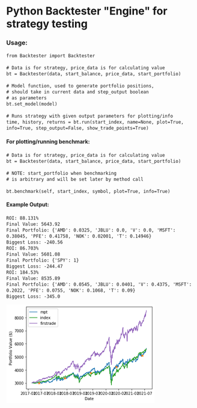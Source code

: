 # Python Backtester "Engine" for strategy testing

### Usage:

    from Backtester import Backtester
    
    # Data is for strategy, price_data is for calculating value
    bt = Backtester(data, start_balance, price_data, start_portfolio)
    
    # Model function, used to generate portfolio positions, 
    # should take in current data and step_output boolean
    # as parameters
    bt.set_model(model)
    
    # Runs strategy with given output parameters for plotting/info
    time, history, returns = bt.run(start_index, name=None, plot=True, info=True, step_output=False, show_trade_points=True)

#### For plotting/running benchmark:
    # Data is for strategy, price_data is for calculating value
    bt = Backtester(data, start_balance, price_data, start_portfolio)
    
    # NOTE: start_portfolio when benchmarking
    # is arbitrary and will be set later by method call
    
    bt.benchmark(self, start_index, symbol, plot=True, info=True)
#### Example Output:
    ROI: 88.131%
    Final Value: 5643.92
    Final Portfolio: {'AMD': 0.0325, 'JBLU': 0.0, 'V': 0.0, 'MSFT': 0.38045, 'PFE': 0.41758, 'NOK': 0.02001, 'T': 0.14946}
    Biggest Loss: -240.56
    ROI: 86.703%
    Final Value: 5601.08
    Final Portfolio: {'SPY': 1}
    Biggest Loss: -244.47
    ROI: 184.53%
    Final Value: 8535.89
    Final Portfolio: {'AMD': 0.0545, 'JBLU': 0.0401, 'V': 0.4375, 'MSFT': 0.2022, 'PFE': 0.0755, 'NOK': 0.1068, 'T': 0.09}
    Biggest Loss: -345.0
 ![alt text](https://github.com/KristofPusztai/Backtester/blob/master/example_output.png)

